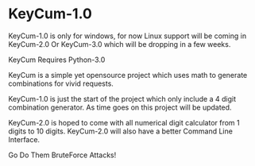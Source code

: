 # KeyCum-1.0

KeyCum-1.0 is only for windows, for now
Linux support will be coming in KeyCum-2.0 Or KeyCum-3.0 which will be dropping in a few weeks.

KeyCum Requires Python-3.0

KeyCum is a simple yet opensource project which uses math to generate combinations for vivid requests.

KeyCum-1.0 is just the start of the project which only include a 4 digit combination generator.
As time goes on this project will be updated.

KeyCum-2.0 is hoped to come with all numerical digit calculator from 1 digits to 10 digits.
KeyCum-2.0 will also have a better Command Line Interface.

Go Do Them BruteForce Attacks!
